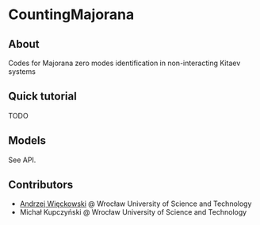 # CountingMajorana

## About

Codes for Majorana zero modes identification in non-interacting Kitaev systems

## Quick tutorial

TODO

## Models

See API.

## Contributors

- [Andrzej Więckowski](https://andywiecko.github.io) @ Wrocław University of Science and Technology
- Michał Kupczyński @ Wrocław University of Science and Technology

